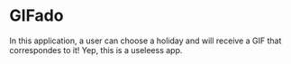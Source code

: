 # GIFado
In this application, a user can choose a holiday and will receive a GIF that correspondes to it!
Yep, this is a useleess app.
